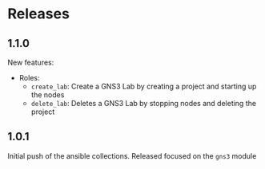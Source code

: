 # Releases

## 1.1.0

New features:

- Roles:
    - `create_lab`: Create a GNS3 Lab by creating a project and starting up the nodes
    - `delete_lab`: Deletes a GNS3 Lab by stopping nodes and deleting the project

## 1.0.1

Initial push of the ansible collections. Released focused on the `gns3` module
